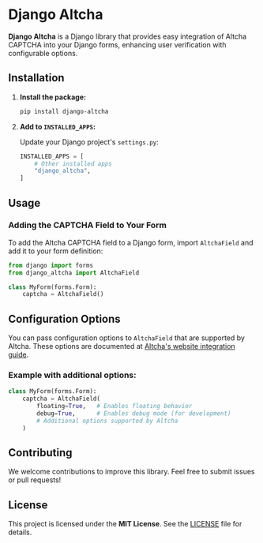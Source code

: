 # Django Altcha

**Django Altcha** is a Django library that provides easy integration of Altcha CAPTCHA
into your Django forms, enhancing user verification with configurable options.

## Installation

1. **Install the package:**

   ```bash
   pip install django-altcha
   ```

2. **Add to `INSTALLED_APPS`:**

   Update your Django project's `settings.py`:

   ```python
   INSTALLED_APPS = [
       # Other installed apps
       "django_altcha",
   ]
   ```

## Usage

### Adding the CAPTCHA Field to Your Form

To add the Altcha CAPTCHA field to a Django form, import `AltchaField` and add it to
your form definition:

```python
from django import forms
from django_altcha import AltchaField

class MyForm(forms.Form):
    captcha = AltchaField()
```

## Configuration Options

You can pass configuration options to `AltchaField` that are supported by Altcha.
These options are documented at
[Altcha's website integration guide](https://altcha.org/docs/website-integration/).

### Example with additional options:

```python
class MyForm(forms.Form):
    captcha = AltchaField(
        floating=True,   # Enables floating behavior
        debug=True,      # Enables debug mode (for development)
        # Additional options supported by Altcha
    )
```

## Contributing

We welcome contributions to improve this library.
Feel free to submit issues or pull requests!

## License

This project is licensed under the **MIT License**.
See the [LICENSE](./LICENSE) file for details.
